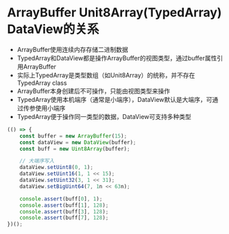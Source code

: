 # ArrayBuffer Unit8Array(TypedArray) DataView的关系

* ArrayBuffer使用连续内存存储二进制数据
* TypedArray和DataView都是操作ArrayBuffer的视图类型，通过buffer属性引用ArrayBuffer
* 实际上TypedArray是类型数组（如Unit8Array）的统称，并不存在TypedArray class
* ArrayBuffer本身创建后不可操作，只能由视图类型来操作
* TypedArray使用本机端序（通常是小端序），DataView默认是大端序，可通过传参使用小端序
* TypedArray便于操作同一类型的数据，DataView可支持多种类型

```js
(() => {
    const buffer = new ArrayBuffer(15);
    const dataView = new DataView(buffer);
    const buff = new Uint8Array(buffer);

    // 大端序写入
    dataView.setUint8(0, 1);
    dataView.setUint16(1, 1 << 15);
    dataView.setUint32(3, 1 << 31);
    dataView.setBigUint64(7, 1n << 63n);

    console.assert(buff[0], 1);
    console.assert(buff[1], 128);
    console.assert(buff[3], 128);
    console.assert(buff[7], 128);
})();
```